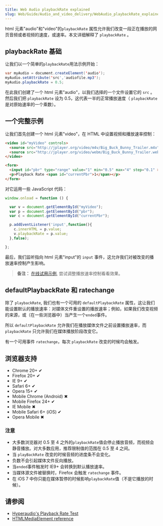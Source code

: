 ```yaml
---
title: Web Audio playbackRate explained
slug: Web/Guide/Audio_and_video_delivery/WebAudio_playbackRate_explained
---
```


html 元素"audio"和"video"的`playbackRate` 属性允许我们改变一段正在播放的网页音频或者视频的速度，或速率。本文详细解释了 `playbackRate` 。

## playbackRate 基础

让我们以一个简单的`playbackRate`用法示例开始：

```java
var myAudio = document.createElement('audio');
myAudio.setAttribute('src','audiofile.mp3');
myAudio.playbackRate = 0.5;
```

在此我们创建了一个 html 元素"audio"，以我们选择的一个文件设置它的 `src` 。然后我们把 `playbackRate` 设为 0.5，这代表一半的正常播放速度（ `playbackRate` 是对原始速率的一个乘数）。

## 一个完整示例

让我们首先创建一个 html 元素"video"，在 HTML 中设置视频和播放速率控制：

```html
<video id="myVideo" controls>
  <source src="http://jplayer.org/video/m4v/Big_Buck_Bunny_Trailer.m4v" type='video/mp4' />
  <source src="http://jplayer.org/video/webm/Big_Buck_Bunny_Trailer.webm" type='video/webm' />
</video>

<form>
  <input id="pbr" type="range" value="1" min="0.5" max="4" step="0.1" >
  <p>Playback Rate <span id="currentPbr">1</span></p>
</form>
```

对它运用一些 JavaScript 代码：

```js
window.onload = function () {

  var v = document.getElementById("myVideo");
  var p = document.getElementById("pbr");
  var c = document.getElementById("currentPbr");

  p.addEventListener('input',function(){
    c.innerHTML = p.value;
    v.playbackRate = p.value;
  },false);

};
```

最后，我们监听指向 html 元素"input"的 `input` 事件，这允许我们对被改变的播放速率控制产生影响。

> **备注：** [在线试用示例](http://jsbin.com/UGIxoJis/1/edit), 尝试调整播放速率控制看看效果。

## defaultPlaybackRate 和 ratechange

除了 `playbackRate`, 我们也有一个可用的 `defaultPlaybackRate` 属性，这让我们能设置默认的播放速率：对媒体文件重设置的播放速率；例如，如果我们改变视频的来源，或（在一些浏览器中）当产生一个`ended`事件。

所以 `defaultPlaybackRate` 允许我们在播放媒体文件之前设置播放速率，而`playbackRate` 只允许我们在媒体播放阶段改变它。

有一个可用事件 `ratechange`，每次 `playbackRate` 改变的时候均会触发。

## 浏览器支持

- Chrome 20+ ✔
- Firefox 20+ ✔
- IE 9+ ✔
- Safari 6+ ✔
- Opera 15+ ✔
- Mobile Chrome (Android) ✖
- Mobile Firefox 24+ ✔
- IE Mobile ✖
- Mobile Safari 6+ (iOS) ✔
- Opera Mobile ✖

### 注意

- 大多数浏览器对 0.5 至 4 之外的`playbackRate`值会停止播放音频，而视频会静音播放。对大多数应用，推荐限制值的范围在 0.5 至 4 之间。
- 当 `playBackRate` 改变的时候音频的进度条不会变化。
- 负数不会引起媒体文件反向播放。
- 当`ended`事件触发时 IE9+ 会转换到默认播放速率。
- 当媒体源文件被替换时，Firefox 会触发 `ratechange` 事件。
- 在 iOS 7 中你只能在媒体暂停的时候影响`playbackRate`值（不是它播放的时候）。

## 请参阅

- [Hyperaudio's Playback Rate Test](http://hyperaud.io/lab/pbr-test/)
- [HTMLMediaElement reference](/zh-CN/docs/Web/API/HTMLMediaElement)

